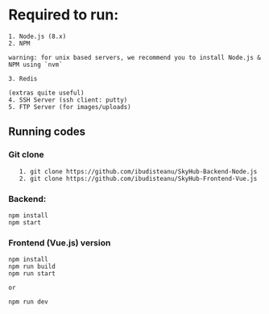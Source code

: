 # Required to run:

    1. Node.js (8.x)
    2. NPM

    warning: for unix based servers, we recommend you to install Node.js & NPM using `nvm`

    3. Redis
    
    (extras quite useful)
    4. SSH Server (ssh client: putty)
    5. FTP Server (for images/uploads)
   
## Running codes
   
### Git clone

```
   1. git clone https://github.com/ibudisteanu/SkyHub-Backend-Node.js
   2. git clone https://github.com/ibudisteanu/SkyHub-Frontend-Vue.js
````

### Backend:
    npm install
    npm start 
    
### Frontend (Vue.js) version
    npm install
    npm run build
    npm run start

    or

    npm run dev
